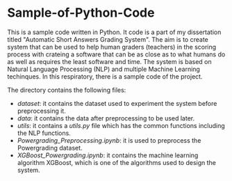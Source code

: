 # Sample-of-Python-Code

This is a sample code written in Python. It code is a part of my dissertation titled "Automatic Short Answers Grading System". The aim is to create system that can be used to help human graders (teachers) in the scoring process with crateing a software that can be as close as to what humans do as well as requires the least software and time. The system is based on Natural Language Processing (NLP) and multiple Machine Learning techinques. In this respiratory, there is a sample code of the project.

The directory contains the following files:
* _dataset_: it contains the dataset used to experiment the system before preprocessing it.
* _data_: it contains the data after preprocessing to be used later.
* _utils_: it contains a _utils.py_ file which has the common functions including the NLP functions.
* _Powergrading_Preprocessing.ipynb_: it is used to preprocess the Powergrading dataset.
* _XGBoost_Powergrading.ipynb_: it contains the machine learning algorithm XGBoost, which is one of the algorithms used to design the system.
